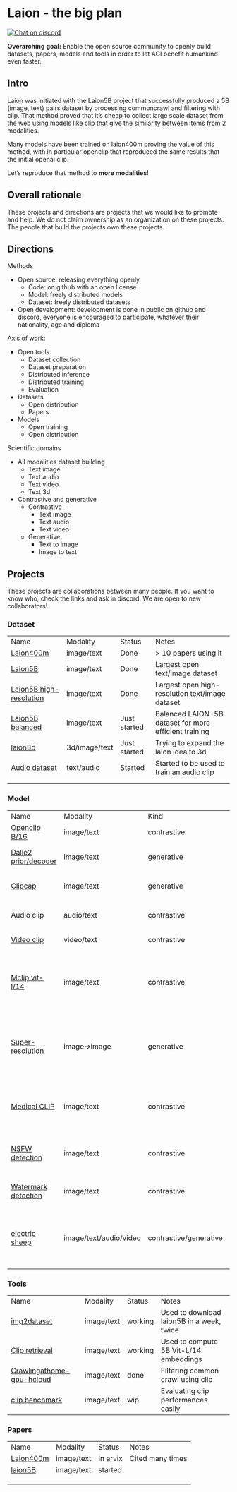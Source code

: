 
# Laion - the big plan

[![Chat on discord](https://img.shields.io/discord/823813159592001537?color=5865F2&logo=discord&logoColor=white)](https://discord.gg/eq3cAMZtCC)

**Overarching goal:** Enable the open source community to openly build datasets, papers, models and tools in order to let AGI benefit humankind even faster.

## Intro

Laion was initiated with the Laion5B project that successfully produced a 5B (image, text) pairs dataset by processing commoncrawl and filtering with clip. That method proved that it’s cheap to collect large scale dataset from the web using models like clip that give the similarity between items from 2 modalities.

Many models have been trained on laion400m proving the value of this method, with in particular openclip that reproduced the same results that the initial openai clip.

Let’s reproduce that method to **more modalities**!

## Overall rationale

These projects and directions are projects that we would like to promote and help. We do not claim ownership as an organization on these projects. The people that build the projects own these projects.

## Directions

Methods

* Open source: releasing everything openly
  * Code: on github with an open license
  * Model: freely distributed models
  * Dataset: freely distributed datasets
* Open development: development is done in public on github and discord, everyone is encouraged to participate, whatever their nationality, age and diploma

Axis of work:

* Open tools
  * Dataset collection
  * Dataset preparation
  * Distributed inference
  * Distributed training
  * Evaluation
* Datasets
  * Open distribution
  * Papers
* Models
  * Open training
  * Open distribution

Scientific domains

* All modalities dataset building
  * Text image
  * Text audio
  * Text video
  * Text 3d
* Contrastive and generative
  * Contrastive
    * Text image
    * Text audio
    * Text video
  * Generative
    * Text to image
    * Image to text

## Projects

These projects are collaborations between many people. If you want to know who, check the links and ask in discord. We are open to new collaborators!

### Dataset

<table>
  <tr>
   <td>Name
   </td>
   <td>Modality
   </td>
   <td>Status
   </td>
   <td>Notes
   </td>
  </tr>
  <tr>
   <td><a href="https://laion.ai/laion-400-open-dataset/">Laion400m</a>
   </td>
   <td>image/text
   </td>
   <td>Done
   </td>
   <td>> 10 papers using it
   </td>
  </tr>
  <tr>
   <td><a href="https://laion.ai/laion-5b-a-new-era-of-open-large-scale-multi-modal-datasets/">Laion5B</a>
   </td>
   <td>image/text
   </td>
   <td>Done
   </td>
   <td>Largest open text/image dataset
   </td>
  </tr>
  <tr>
   <td><a href="https://huggingface.co/datasets/laion/laion-high-resolution">Laion5B high-resolution</a>
   </td>
   <td>image/text
   </td>
   <td>Done
   </td>
   <td>Largest open high-resolution text/image dataset
   </td>
  </tr>
  <tr>
   <td><a href="https://huggingface.co/datasets/laion/balanced-laion5b">Laion5B balanced</a>
   </td>
   <td>image/text
   </td>
   <td>Just started
   </td>
   <td>Balanced LAION-5B dataset for more efficient training
   </td>
  </tr>
  <tr>
   <td><a href="https://github.com/LAION-AI/laion-3d">laion3d</a>
   </td>
   <td>3d/image/text
   </td>
   <td>Just started
   </td>
   <td>Trying to expand the laion idea to 3d
   </td>
  </tr>
  <tr>
   <td><a href="https://github.com/LAION-AI/audio-dataset">Audio dataset</a>
   </td>
   <td>text/audio
   </td>
   <td>Started
   </td>
   <td>Started to be used to train an audio clip
   </td>
  </tr>
  <tr>
   <td>
   </td>
   <td>
   </td>
   <td>
   </td>
   <td>
   </td>
  </tr>
  <tr>
   <td>
   </td>
   <td>
   </td>
   <td>
   </td>
   <td>
   </td>
  </tr>
</table>

### Model

<table>
  <tr>
   <td>Name
   </td>
   <td>Modality
   </td>
   <td>Kind
   </td>
   <td>Status
   </td>
   <td>Notes
   </td>
  </tr>
  <tr>
   <td><a href="https://github.com/mlfoundations/open_clip">Openclip B/16</a>
   </td>
   <td>image/text
   </td>
   <td>contrastive
   </td>
   <td>released
   </td>
   <td>Reproduced openai clip
   </td>
  </tr>
  <tr>
   <td><a href="https://github.com/lucidrains/DALLE2-pytorch">Dalle2 prior/decoder</a>
   </td>
   <td>image/text
   </td>
   <td>generative
   </td>
   <td>Just started
   </td>
   <td>Trying to reproduce dalle2
   </td>
  </tr>
  <tr>
   <td><a href="https://github.com/TheoCoombes/ClipCap">Clipcap</a>
   </td>
   <td>image/text
   </td>
   <td>generative
   </td>
   <td>works
   </td>
   <td>Generate text from embedding
   </td>
  </tr>
  <tr>
   <td>Audio clip
   </td>
   <td>audio/text
   </td>
   <td>contrastive
   </td>
   <td>Training on going
   </td>
   <td>
   </td>
  </tr>
  <tr>
   <td><a href="https://github.com/LAION-AI/video-clip">Video clip</a>
   </td>
   <td>video/text
   </td>
   <td>contrastive
   </td>
   <td>Just started
   </td>
   <td>
   </td>
  </tr>
  <tr>
   <td><a href="https://github.com/FreddeFrallan/Multilingual-CLIP">Mclip vit-l/14</a>
   </td>
   <td>image/text
   </td>
   <td>contrastive
   </td>
   <td>Just started
   </td>
   <td>Aligning a text encoder to be in clip space. Collaboration with mclip author
   </td>
  </tr>
  <tr>
   <td><a href="https://github.com/LAION-AI/super-resolution">Super-resolution</a>
   </td>
   <td>image->image
   </td>
   <td>generative
   </td>
   <td>Just started
   </td>
   <td>Using a high-resolution subset of LAION-5B for the training
   </td>
  </tr>
    <tr>
   <td><a href="https://github.com/LAION-AI/medical">Medical CLIP</a>
   </td>
   <td>image/text
   </td>
   <td>contrastive
   </td>
   <td>Just started
   </td>
   <td>Using CLIP to improve MRI -> image synthesis (see project outline).
   </td>
  </tr>
    <tr>
   <td><a href="https://github.com/LAION-AI/CLIP-based-NSFW-Detector">NSFW detection</a>
   </td>
   <td>image/text
   </td>
   <td>contrastive
   </td>
   <td>Done
   </td>
   <td>Using CLIP to detect NSFW in images.
   </td>
  </tr>
      <tr>
   <td><a href="https://github.com/LAION-AI/LAION-5B-WatermarkDetection">Watermark detection</a>
   </td>
   <td>image/text
   </td>
   <td>contrastive
   </td>
   <td>Done
   </td>
   <td>Using CLIP to detect watermarks in images.
   </td>
  </tr>
   <tr>
   <td><a href="projects/electric-sheep.md">electric sheep</a>
   </td>
   <td>image/text/audio/video
   </td>
   <td>contrastive/generative
   </td>
   <td>Just started
   </td>
   <td>Train contrastive and generative models on all modalities.
   </td>
  </tr>
  <tr>
   <td>
   </td>
   <td>
   </td>
   <td>
   </td>
   <td>
   </td>
   <td>
   </td>
  </tr>
</table>

### Tools

<table>
  <tr>
   <td>Name
   </td>
   <td>Modality
   </td>
   <td>Status
   </td>
   <td>Notes
   </td>
  </tr>
  <tr>
   <td><a href="https://github.com/rom1504/img2dataset">img2dataset</a>
   </td>
   <td>image/text
   </td>
   <td>working
   </td>
   <td>Used to download laion5B in a week, twice
   </td>
  </tr>
  <tr>
   <td><a href="https://github.com/rom1504/clip-retrieval">Clip retrieval</a>
   </td>
   <td>image/text
   </td>
   <td>working
   </td>
   <td>Used to compute 5B Vit-L/14 embeddings
   </td>
  </tr>
  <tr>
   <td><a href="https://github.com/rvencu/crawlingathome-gpu-hcloud">Crawlingathome-gpu-hcloud </a>
   </td>
   <td>image/text
   </td>
   <td>done
   </td>
   <td>Filtering common crawl using clip
   </td>
  </tr>
  <tr>
   <td><a href="https://github.com/LAION-AI/CLIP_benchmark">clip benchmark</a>
   </td>
   <td>image/text
   </td>
   <td>wip
   </td>
   <td>Evaluating clip performances easily
   </td>
  </tr>
</table>


### Papers

<table>
  <tr>
   <td>Name
   </td>
   <td>Modality
   </td>
   <td>Status
   </td>
   <td>Notes
   </td>
  </tr>
  <tr>
   <td><a href="https://arxiv.org/abs/2111.02114">Laion400m</a>
   </td>
   <td>image/text
   </td>
   <td>In arvix
   </td>
   <td>Cited many times
   </td>
  </tr>
  <tr>
   <td><a href="https://github.com/LAION-AI/laion5B-paper">laion5B</a>
   </td>
   <td>image/text
   </td>
   <td>started
   </td>
   <td>
   </td>
  </tr>
  <tr>
   <td>
   </td>
   <td>
   </td>
   <td>
   </td>
   <td>
   </td>
  </tr>
  <tr>
   <td>
   </td>
   <td>
   </td>
   <td>
   </td>
   <td>
   </td>
  </tr>
  <tr>
   <td>
   </td>
   <td>
   </td>
   <td>
   </td>
   <td>
   </td>
  </tr>
</table>
